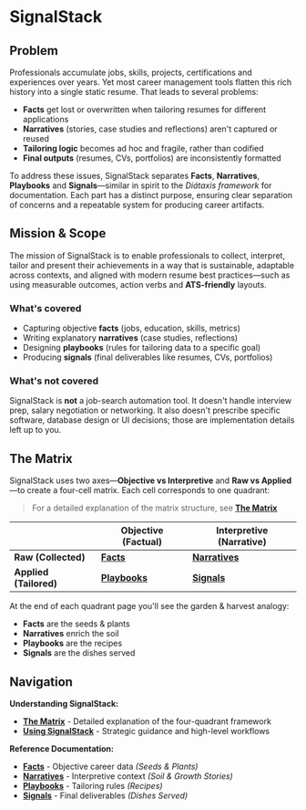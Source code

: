 # SignalStack

## Problem

Professionals accumulate jobs, skills, projects, certifications and experiences over years. Yet most career management tools flatten this rich history
into a single static resume. That leads to several problems:

- **Facts** get lost or overwritten when tailoring resumes for different applications
- **Narratives** (stories, case studies and reflections) aren't captured or reused
- **Tailoring logic** becomes ad hoc and fragile, rather than codified
- **Final outputs** (resumes, CVs, portfolios) are inconsistently formatted

To address these issues, SignalStack separates **Facts**, **Narratives**, **Playbooks** and **Signals**—similar in spirit to the *Diátaxis framework* for documentation.
Each part has a distinct purpose, ensuring clear separation of concerns and a repeatable system for producing career artifacts.

## Mission & Scope

The mission of SignalStack is to enable professionals to collect, interpret, tailor and present their achievements in a way that is sustainable,
adaptable across contexts, and aligned with modern resume best practices—such as using measurable outcomes, action verbs and **ATS-friendly** layouts.

### What's covered

- Capturing objective **facts** (jobs, education, skills, metrics)
- Writing explanatory **narratives** (case studies, reflections)
- Designing **playbooks** (rules for tailoring data to a specific goal)
- Producing **signals** (final deliverables like resumes, CVs, portfolios)

### What's not covered

SignalStack is **not** a job-search automation tool. It doesn't handle interview prep, salary negotiation or networking. It also doesn't
prescribe specific software, database design or UI decisions; those are implementation details left up to you.

## The Matrix

SignalStack uses two axes—**Objective vs Interpretive** and **Raw vs Applied**—to create a four-cell matrix. Each cell corresponds to one quadrant:

> For a detailed explanation of the matrix structure, see **[The Matrix](../reference/the-matrix.md)**

|                    | **Objective (Factual)**                    | **Interpretive (Narrative)**               |
|--------------------|---------------------------------------------|---------------------------------------------|
| **Raw (Collected)** | [**Facts**](../reference/facts.md)   | [**Narratives**](../reference/narratives.md) |
| **Applied (Tailored)** | [**Playbooks**](../reference/playbooks.md) | [**Signals**](../reference/signals.md) |

At the end of each quadrant page you'll see the garden & harvest analogy:

- **Facts** are the seeds & plants
- **Narratives** enrich the soil
- **Playbooks** are the recipes  
- **Signals** are the dishes served

## Navigation

**Understanding SignalStack:**

- **[The Matrix](../reference/the-matrix.md)** - Detailed explanation of the four-quadrant framework
- **[Using SignalStack](using-signalstack.md)** - Strategic guidance and high-level workflows

**Reference Documentation:**

- **[Facts](../reference/facts.md)** - Objective career data *(Seeds & Plants)*
- **[Narratives](../reference/narratives.md)** - Interpretive context *(Soil & Growth Stories)*
- **[Playbooks](../reference/playbooks.md)** - Tailoring rules *(Recipes)*
- **[Signals](../reference/signals.md)** - Final deliverables *(Dishes Served)*
